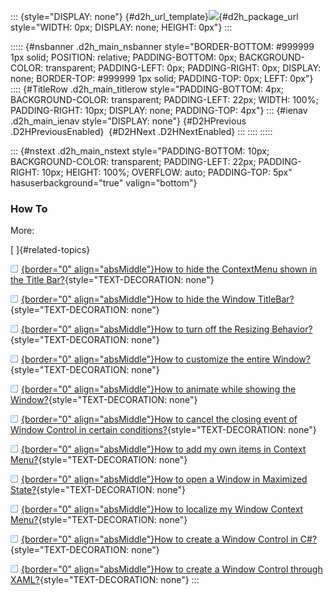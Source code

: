 ::: {style="DISPLAY: none"}
[](ms-xhelp:///?Id=d2h_url_template){#d2h_url_template}![](!package_url!){#d2h_package_url style="WIDTH: 0px; DISPLAY: none; HEIGHT: 0px"}
:::

::::: {#nsbanner .d2h_main_nsbanner style="BORDER-BOTTOM: #999999 1px solid; POSITION: relative; PADDING-BOTTOM: 0px; BACKGROUND-COLOR: transparent; PADDING-LEFT: 0px; PADDING-RIGHT: 0px; DISPLAY: none; BORDER-TOP: #999999 1px solid; PADDING-TOP: 0px; LEFT: 0px"}
:::: {#TitleRow .d2h_main_titlerow style="PADDING-BOTTOM: 4px; BACKGROUND-COLOR: transparent; PADDING-LEFT: 22px; WIDTH: 100%; PADDING-RIGHT: 10px; DISPLAY: none; PADDING-TOP: 4px"}
::: {#ienav .d2h_main_ienav style="DISPLAY: none"}
[](ms-xhelp:///?Id=0eb53638-99c1-4d41-bcae-97b15b01d494){#D2HPrevious .D2HPreviousEnabled}  [](ms-xhelp:///?Id=98fd74f7-b756-470a-bf72-6ecca26e8cc8){#D2HNext .D2HNextEnabled}
:::
::::
:::::

::: {#nstext .d2h_main_nstext style="PADDING-BOTTOM: 10px; BACKGROUND-COLOR: transparent; PADDING-LEFT: 22px; PADDING-RIGHT: 10px; HEIGHT: 100%; OVERFLOW: auto; PADDING-TOP: 5px" hasuserbackground="true" valign="bottom"}
### How To

More:

[ ]{#related-topics}

[![](../button.gif){border="0" align="absMiddle"}How to hide the ContextMenu shown in the Title Bar?](ms-xhelp:///?Id=1b5ccea6-8e5c-46d4-8331-b0158236002d){style="TEXT-DECORATION: none"}

[![](../button.gif){border="0" align="absMiddle"}How to hide the Window TitleBar?](ms-xhelp:///?Id=c425bb65-9539-46b8-86c3-b97e0136fbf2){style="TEXT-DECORATION: none"}

[![](../button.gif){border="0" align="absMiddle"}How to turn off the Resizing Behavior?](ms-xhelp:///?Id=d7da7d0c-29f9-4f27-928e-84b04dbb6e0b){style="TEXT-DECORATION: none"}

[![](../button.gif){border="0" align="absMiddle"}How to customize the entire Window?](ms-xhelp:///?Id=8e36f3b9-fb6c-436e-921a-0e4c050ee2e7){style="TEXT-DECORATION: none"}

[![](../button.gif){border="0" align="absMiddle"}How to animate while showing the Window?](ms-xhelp:///?Id=f9b12b00-e042-4128-ad4f-9c01f0468b4b){style="TEXT-DECORATION: none"}

[![](../button.gif){border="0" align="absMiddle"}How to cancel the closing event of Window Control in certain conditions?](ms-xhelp:///?Id=699be334-9e4b-45cc-9df8-4c53bd84b93e){style="TEXT-DECORATION: none"}

[![](../button.gif){border="0" align="absMiddle"}How to add my own items in Context Menu?](ms-xhelp:///?Id=b1439957-5dfe-4995-9ca5-0975945a6a67){style="TEXT-DECORATION: none"}

[![](../button.gif){border="0" align="absMiddle"}How to open a Window in Maximized State?](ms-xhelp:///?Id=9c070136-2aa0-4d53-b5a1-483c39cd8829){style="TEXT-DECORATION: none"}

[![](../button.gif){border="0" align="absMiddle"}How to localize my Window Context Menu?](ms-xhelp:///?Id=3a3ce706-8b17-485a-88e6-f02b4fb62cb3){style="TEXT-DECORATION: none"}

[![](../button.gif){border="0" align="absMiddle"}How to create a Window Control in C#?](ms-xhelp:///?Id=09d83bd2-6aff-499e-9e6e-5d33bc52fba1){style="TEXT-DECORATION: none"}

[![](../button.gif){border="0" align="absMiddle"}How to create a Window Control through XAML?](ms-xhelp:///?Id=fe92cbe7-0997-4f33-b724-affd74bf5ba2){style="TEXT-DECORATION: none"}
:::
